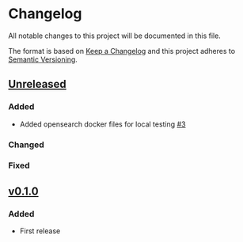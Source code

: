 # Changelog

All notable changes to this project will be documented in this file.

The format is based on [Keep a Changelog](http://keepachangelog.com/en/1.0.0/)
and this project adheres to [Semantic Versioning](http://semver.org/spec/v2.0.0.html).

## [Unreleased]

### Added

- Added opensearch docker files for local testing [#3](https://github.com/Healy-Hyperspatial/stac-api-load-balancing/pull/3)

### Changed

### Fixed


## [v0.1.0]

### Added

- First release


[Unreleased]: <https://github.com/stac-utils/stac-fastapi-elasticsearch/tree/v0.1.0...main>
[v0.1.0]: <https://github.com/stac-utils/stac-fastapi-elasticsearch/tree/v0.1.0>